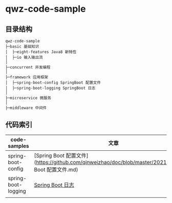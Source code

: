 # qwz-code-sample

## 目录结构

```
qwz-code-sample
├─basic 基础知识
│  ├─eight-features Java8 新特性
│  ├─io 输入输出流
│
├─concurrent 并发编程
│
├─framework 应用框架
│  ├─spring-boot-config SpringBoot 配置文件
│  ├─spring-boot-logging SpringBoot 日志
│ 
├─microservice 微服务
│ 
├─middleware 中间件
```

## 代码索引

| code-samples | 文章 |
| ---- | ---- |
|  spring-boot-config    | [Spring Boot 配置文件](https://github.com/qinweizhao/doc/blob/master/2021/09/Spring Boot 配置文件.md) |
|  spring-boot-logging    | [Spring Boot 日志](https://www.qinweizhao.com/?p=30) |
|  |  |

